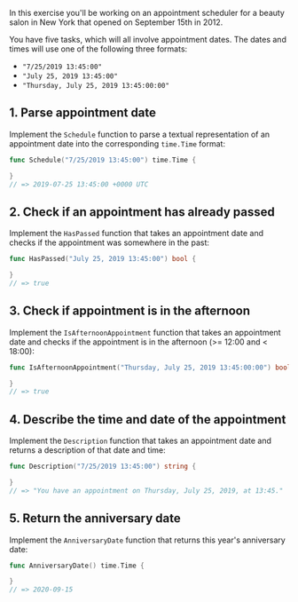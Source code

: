 In this exercise you'll be working on an appointment scheduler for a beauty salon in New York that opened on September 15th in 2012.

You have five tasks, which will all involve appointment dates. The dates and times will use one of the following three formats:

- `"7/25/2019 13:45:00"`
- `"July 25, 2019 13:45:00"`
- `"Thursday, July 25, 2019 13:45:00:00"`

## 1. Parse appointment date

Implement the `Schedule` function to parse a textual representation of an appointment date into the corresponding `time.Time` format:

```go
func Schedule("7/25/2019 13:45:00") time.Time {

}
// => 2019-07-25 13:45:00 +0000 UTC
```

## 2. Check if an appointment has already passed

Implement the `HasPassed` function that takes an appointment date and checks if the appointment was somewhere in the past:

```go
func HasPassed("July 25, 2019 13:45:00") bool {

}
// => true
```

## 3. Check if appointment is in the afternoon

Implement the `IsAfternoonAppointment` function that takes an appointment date and checks if the appointment is in the afternoon (>= 12:00 and < 18:00):

```go
func IsAfternoonAppointment("Thursday, July 25, 2019 13:45:00:00") bool {

}
// => true
```

## 4. Describe the time and date of the appointment

Implement the `Description` function that takes an appointment date and returns a description of that date and time:

```go
func Description("7/25/2019 13:45:00") string {

}
// => "You have an appointment on Thursday, July 25, 2019, at 13:45."
```

## 5. Return the anniversary date

Implement the `AnniversaryDate` function that returns this year's anniversary date:

```go
func AnniversaryDate() time.Time {

}
// => 2020-09-15
```